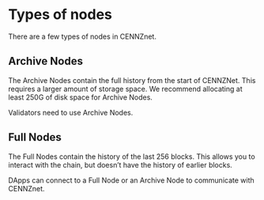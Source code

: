 # Types of nodes

There are a few types of nodes in CENNZnet.

## Archive Nodes

The Archive Nodes contain the full history from the start of CENNZNet. This requires a larger amount of storage space. We recommend allocating at least 250G of disk space for Archive Nodes.

Validators need to use Archive Nodes.

## Full Nodes

The Full Nodes contain the history of the last 256 blocks. This allows you to interact with the chain, but doesn’t have the history of earlier blocks.

DApps can connect to a Full Node or an Archive Node to communicate with CENNZnet.


